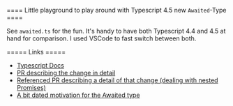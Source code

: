 ==== Little playground to play around with Typescript 4.5 new `Awaited`-Type ====

See `awaited.ts` for the fun. It's handy to have both Typescript 4.4 and 4.5 at hand for comparison. I used VSCode to fast switch between both.

===== Links =====
- [Typescript Docs](https://www.typescriptlang.org/docs/handbook/release-notes/typescript-4-5.html)
- [PR describing the change in detail](https://github.com/microsoft/TypeScript/pull/45350)
- [Referenced PR describing a detail of that change (dealing with nested Promises)](https://github.com/microsoft/TypeScript/issues/27711)
- [A bit dated motivation for the Awaited type](https://www.reddit.com/r/typescript/comments/gistgu/can_someone_explain_the_need_for_an_awaited_type/)
